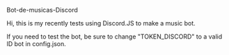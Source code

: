 Bot-de-musicas-Discord

Hi, this is my recently tests using Discord.JS to make a music bot.

If you need to test the bot, be sure to change "TOKEN_DISCORD" to a valid ID bot in config.json.


